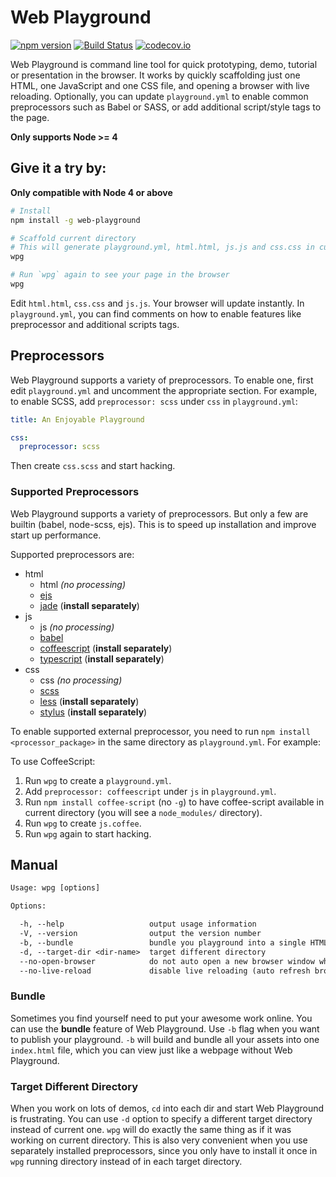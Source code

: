 # Web Playground

[![npm version](https://badge.fury.io/js/web-playground.svg)](http://badge.fury.io/js/web-playground)
[![Build Status](https://travis-ci.org/d6u/web-playground.svg)](https://travis-ci.org/d6u/web-playground)
[![codecov.io](https://codecov.io/github/d6u/web-playground/coverage.svg?branch=master)](https://codecov.io/github/d6u/web-playground?branch=master)

Web Playground is command line tool for quick prototyping, demo, tutorial or presentation in the browser. It works by quickly scaffolding just one HTML, one JavaScript and one CSS file, and opening a browser with live reloading. Optionally, you can update `playground.yml` to enable common preprocessors such as Babel or SASS, or add additional script/style tags to the page.

**Only supports Node >= 4**

## Give it a try by:

**Only compatible with Node 4 or above**

```sh
# Install
npm install -g web-playground

# Scaffold current directory
# This will generate playground.yml, html.html, js.js and css.css in current directory
wpg

# Run `wpg` again to see your page in the browser
wpg
```

Edit `html.html`, `css.css` and `js.js`. Your browser will update instantly. In `playground.yml`, you can find comments on how to enable features like preprocessor and additional scripts tags.

## Preprocessors

Web Playground supports a variety of preprocessors. To enable one, first edit `playground.yml` and uncomment the appropriate section. For example, to enable SCSS, add `preprocessor: scss` under `css` in `playground.yml`:

```yaml
title: An Enjoyable Playground

css:
  preprocessor: scss
```

Then create `css.scss` and start hacking.

### Supported Preprocessors

Web Playground supports a variety of preprocessors. But only a few are builtin (babel, node-scss, ejs). This is to speed up installation and improve start up performance.

Supported preprocessors are:

- html
    - html _(no processing)_
    - [ejs](http://ejs.co/)
    - [jade](http://jade-lang.com/) (**install separately**)
- js
    - js _(no processing)_
    - [babel](https://babeljs.io/)
    - [coffeescript](http://coffeescript.org/) (**install separately**)
    - [typescript](http://www.typescriptlang.org/) (**install separately**)
- css
    - css _(no processing)_
    - [scss](https://github.com/sass/node-sass)
    - [less](http://lesscss.org/) (**install separately**)
    - [stylus](https://learnboost.github.io/stylus/) (**install separately**)

To enable supported external preprocessor, you need to run `npm install <processor_package>` in the same directory as `playground.yml`. For example:

To use CoffeeScript:

1. Run `wpg` to create a `playground.yml`.
2. Add `preprocessor: coffeescript` under `js` in `playground.yml`.
3. Run `npm install coffee-script` (no `-g`) to have coffee-script available in current directory (you will see a `node_modules/` directory).
4. Run `wpg` to create `js.coffee`.
5. Run `wpg` again to start hacking.

## Manual

```txt
Usage: wpg [options]

Options:

  -h, --help                   output usage information
  -V, --version                output the version number
  -b, --bundle                 bundle you playground into a single HTML file, which can be uploaded to the Internet
  -d, --target-dir <dir-name>  target different directory
  --no-open-browser            do not auto open a new browser window when start
  --no-live-reload             disable live reloading (auto refresh browser when file changes)
```

### Bundle

Sometimes you find yourself need to put your awesome work online. You can use the **bundle** feature of Web Playground. Use `-b` flag when you want to publish your playground. `-b` will build and bundle all your assets into one `index.html` file, which you can view just like a webpage without Web Playground.

### Target Different Directory

When you work on lots of demos, `cd` into each dir and start Web Playground is frustrating. You can use `-d` option to specify a different target directory instead of current one. `wpg` will do exactly the same thing as if it was working on current directory. This is also very convenient when you use separately installed preprocessors, since you only have to install it once in `wpg` running directory instead of in each target directory.
